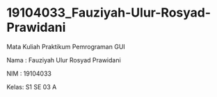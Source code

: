 # 19104033_Fauziyah-Ulur-Rosyad-Prawidani
Mata Kuliah Praktikum Pemrograman GUI

Nama : Fauziyah Ulur Rosyad Prawidani

NIM  : 19104033

Kelas: S1 SE 03 A



